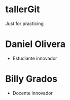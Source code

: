 # tallerGit
Just for practicing

# Daniel Olivera
- Estudiante innovador

# Billy Grados
- Docente innovador